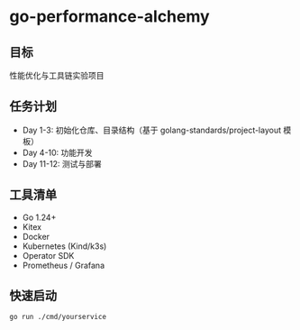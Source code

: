 # go-performance-alchemy

## 目标
性能优化与工具链实验项目

## 任务计划
- Day 1-3: 初始化仓库、目录结构（基于 golang-standards/project-layout 模板）
- Day 4-10: 功能开发
- Day 11-12: 测试与部署

## 工具清单
- Go 1.24+
- Kitex
- Docker
- Kubernetes (Kind/k3s)
- Operator SDK
- Prometheus / Grafana

## 快速启动
```bash
go run ./cmd/yourservice


